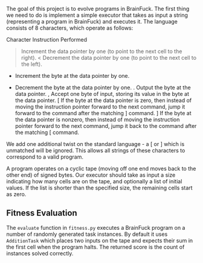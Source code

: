 The goal of this project is to evolve programs in BrainFuck. The first thing we need to do is implement a simple executor that takes as input a string (representing a program in BrainFuck) and executes it. The language consists of 8 characters, which operate as follows:

Character	Instruction Performed
>	Increment the data pointer by one (to point to the next cell to the right).
<	Decrement the data pointer by one (to point to the next cell to the left).
+	Increment the byte at the data pointer by one.
-	Decrement the byte at the data pointer by one.
.	Output the byte at the data pointer.
,	Accept one byte of input, storing its value in the byte at the data pointer.
[	If the byte at the data pointer is zero, then instead of moving the instruction pointer forward to the next command, jump it forward to the command after the matching ] command.
]	If the byte at the data pointer is nonzero, then instead of moving the instruction pointer forward to the next command, jump it back to the command after the matching [ command.

We add one additional twist on the standard language - a [ or ] which is unmatched will be ignored. This allows all strings of these characters to correspond to a valid program.

A program operates on a cyclic tape (moving off one end moves back to the other end) of signed bytes. Our executor should take as input a size indicating how many cells are on the tape, and optionally a list of initial values. If the list is shorter than the specified size, the remaining cells start as zero.

Fitness Evaluation
------------------
The ``evaluate`` function in ``fitness.py`` executes a BrainFuck program on a
number of randomly generated task instances. By default it uses
``AdditionTask`` which places two inputs on the tape and expects their sum in
the first cell when the program halts. The returned score is the count of
instances solved correctly.
